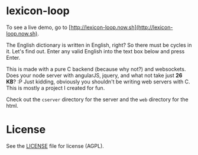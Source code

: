 # lexicon-loop

To see a live demo, go to
[http://lexicon-loop.now.sh](http://lexicon-loop.now.sh).

The English dictionary is written in English, right?
So there must be cycles in it. Let's find out. Enter any
valid English into the text box below and press Enter.

This is made with a pure C backend (because why
not?) and websockets. Does your node server with angularJS,
jquery, and what not take just **26 KB**? :P Just kidding, obviously
you shouldn't be writing web servers with C. This is mostly a
project I created for fun.

Check out the `cserver` directory for the server and the `web`
directory for the html.

# License

See the [LICENSE](LICENSE) file for license (AGPL).
